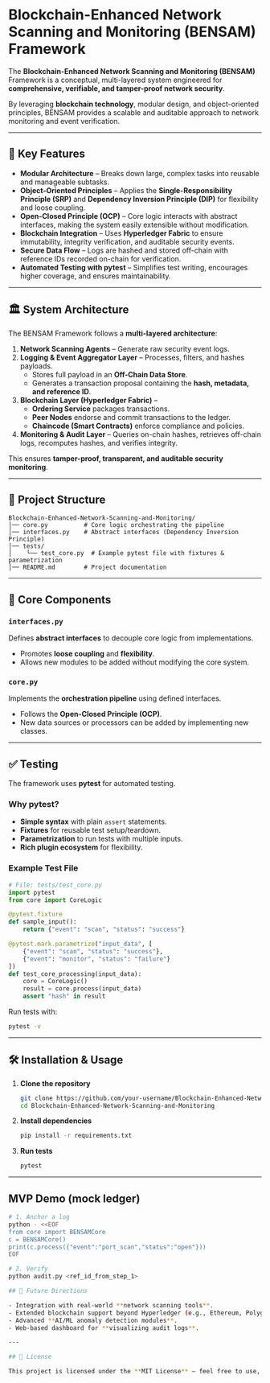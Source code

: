 # Blockchain-Enhanced Network Scanning and Monitoring (BENSAM) Framework

The **Blockchain-Enhanced Network Scanning and Monitoring (BENSAM)** Framework is a conceptual, multi-layered system engineered for **comprehensive, verifiable, and tamper-proof network security**.  

By leveraging **blockchain technology**, modular design, and object-oriented principles, BENSAM provides a scalable and auditable approach to network monitoring and event verification.

---

## 🚀 Key Features

- **Modular Architecture** – Breaks down large, complex tasks into reusable and manageable subtasks.  
- **Object-Oriented Principles** – Applies the **Single-Responsibility Principle (SRP)** and **Dependency Inversion Principle (DIP)** for flexibility and loose coupling.  
- **Open-Closed Principle (OCP)** – Core logic interacts with abstract interfaces, making the system easily extensible without modification.  
- **Blockchain Integration** – Uses **Hyperledger Fabric** to ensure immutability, integrity verification, and auditable security events.  
- **Secure Data Flow** – Logs are hashed and stored off-chain with reference IDs recorded on-chain for verification.  
- **Automated Testing with pytest** – Simplifies test writing, encourages higher coverage, and ensures maintainability.  

---

## 🏛️ System Architecture

The BENSAM Framework follows a **multi-layered architecture**:

1. **Network Scanning Agents** – Generate raw security event logs.  
2. **Logging & Event Aggregator Layer** – Processes, filters, and hashes payloads.  
   - Stores full payload in an **Off-Chain Data Store**.  
   - Generates a transaction proposal containing the **hash, metadata, and reference ID**.  
3. **Blockchain Layer (Hyperledger Fabric)** –  
   - **Ordering Service** packages transactions.  
   - **Peer Nodes** endorse and commit transactions to the ledger.  
   - **Chaincode (Smart Contracts)** enforce compliance and policies.  
4. **Monitoring & Audit Layer** – Queries on-chain hashes, retrieves off-chain logs, recomputes hashes, and verifies integrity.

This ensures **tamper-proof, transparent, and auditable security monitoring**.

---

## 📂 Project Structure

```
Blockchain-Enhanced-Network-Scanning-and-Monitoring/
│── core.py          # Core logic orchestrating the pipeline
│── interfaces.py    # Abstract interfaces (Dependency Inversion Principle)
│── tests/
│    └── test_core.py  # Example pytest file with fixtures & parametrization
│── README.md        # Project documentation
```

---

## 🧩 Core Components

### `interfaces.py`
Defines **abstract interfaces** to decouple core logic from implementations.  
- Promotes **loose coupling** and **flexibility**.  
- Allows new modules to be added without modifying the core system.  

### `core.py`
Implements the **orchestration pipeline** using defined interfaces.  
- Follows the **Open-Closed Principle (OCP)**.  
- New data sources or processors can be added by implementing new classes.  

---

## ✅ Testing

The framework uses **pytest** for automated testing.  

### Why pytest?
- **Simple syntax** with plain `assert` statements.  
- **Fixtures** for reusable test setup/teardown.  
- **Parametrization** to run tests with multiple inputs.  
- **Rich plugin ecosystem** for flexibility.  

### Example Test File

```python
# File: tests/test_core.py
import pytest
from core import CoreLogic

@pytest.fixture
def sample_input():
    return {"event": "scan", "status": "success"}

@pytest.mark.parametrize("input_data", [
    {"event": "scan", "status": "success"},
    {"event": "monitor", "status": "failure"}
])
def test_core_processing(input_data):
    core = CoreLogic()
    result = core.process(input_data)
    assert "hash" in result
```

Run tests with:

```bash
pytest -v
```

---

## 🛠️ Installation & Usage

1. **Clone the repository**
   ```bash
   git clone https://github.com/your-username/Blockchain-Enhanced-Network-Scanning-and-Monitoring.git
   cd Blockchain-Enhanced-Network-Scanning-and-Monitoring
   ```

2. **Install dependencies**
   ```bash
   pip install -r requirements.txt
   ```

3. **Run tests**
   ```bash
   pytest
   ```

---

## MVP Demo (mock ledger)

```bash
# 1. Anchor a log
python - <<EOF
from core import BENSAMCore
c = BENSAMCore()
print(c.process({"event":"port_scan","status":"open"}))
EOF

# 2. Verify
python audit.py <ref_id_from_step_1>

## 📖 Future Directions

- Integration with real-world **network scanning tools**.  
- Extended blockchain support beyond Hyperledger (e.g., Ethereum, Polygon).  
- Advanced **AI/ML anomaly detection modules**.  
- Web-based dashboard for **visualizing audit logs**.  

---

## 📜 License

This project is licensed under the **MIT License** – feel free to use, modify, and distribute with attribution.
